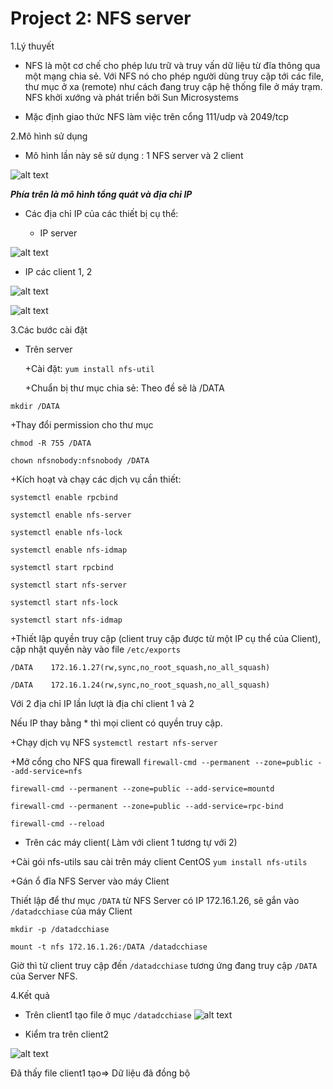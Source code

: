# Project 2: NFS server
1.Lý thuyết 


+ NFS là một cơ chế cho phép lưu trữ và truy vấn dữ liệu từ đĩa thông qua một mạng chia sẻ. Với NFS nó cho phép người dùng truy cập tới các file, thư mục ở xa (remote) như cách đang truy cập hệ thống file ở máy trạm. NFS khởi xướng và phát triển bởi Sun Microsystems

+ Mặc định giao thức NFS làm việc trên cổng 111/udp và 2049/tcp

2.Mô hình sử dụng

+ Mô hình lần này sẽ sử dụng : 1 NFS server và 2 client

![alt text](https://s3-ap-southeast-1.amazonaws.com/kipalog.com/ywv5kah82p_image.png)

***Phía trên là mô hình tổng quát và địa chỉ IP***          
+ Các địa chỉ IP của các thiết bị cụ thể:

  + IP server


 ![alt text](https://s3-ap-southeast-1.amazonaws.com/kipalog.com/voa1v381p7_image.png)

  + IP các client 1, 2

![alt text](https://s3-ap-southeast-1.amazonaws.com/kipalog.com/369ber391l_image.png)

![alt text](https://s3-ap-southeast-1.amazonaws.com/kipalog.com/yv8n5rs41h_image.png)

3.Các bước cài đặt

- Trên server

  +Cài đặt:
`yum install nfs-util`
  
  +Chuẩn bị thư mục chia sẻ: Theo đề sẽ là /DATA
  
`mkdir /DATA`
  
  +Thay đổi permission cho thư mục

`chmod -R 755 /DATA`

`chown nfsnobody:nfsnobody /DATA`
  
  +Kích hoạt và chạy các dịch vụ cần thiết:

`systemctl enable rpcbind`

`systemctl enable nfs-server`
 
`systemctl enable nfs-lock`
 
`systemctl enable nfs-idmap`

`systemctl start rpcbind`

`systemctl start nfs-server`
 
`systemctl start nfs-lock`
 
`systemctl start nfs-idmap`


+Thiết lập quyền truy cập (client truy cập được từ một IP cụ thể của Client), cập nhật quyền này vào file  `/etc/exports`

`/DATA    172.16.1.27(rw,sync,no_root_squash,no_all_squash)`

`/DATA    172.16.1.24(rw,sync,no_root_squash,no_all_squash)`

Với 2 địa chỉ IP lần lượt là địa chỉ client 1 và 2

Nếu IP thay bằng * thì mọi client có quyền truy cập.

+Chạy dịch vụ NFS
`systemctl restart nfs-server`

+Mở cổng cho NFS qua firewall
`firewall-cmd --permanent --zone=public --add-service=nfs` 

`firewall-cmd --permanent --zone=public --add-service=mountd` 

`firewall-cmd --permanent --zone=public --add-service=rpc-bind`

`firewall-cmd --reload`

- Trên các máy client( Làm với client 1 tương tự với 2)

+Cài gói nfs-utils sau cài trên máy client CentOS
`yum install nfs-utils`

+Gán ổ đĩa NFS Server vào máy Client

Thiết lập để thư mục `/DATA` từ NFS Server có IP 172.16.1.26, sẽ gắn vào `/datadcchiase` của máy Client

`mkdir -p /datadcchiase`

`mount -t nfs 172.16.1.26:/DATA /datadcchiase`

Giờ thì từ client truy cập đến `/datadcchiase` tương ứng đang truy cập `/DATA `của Server NFS.

4.Kết quả 
- Trên client1 tạo file ở mục `/datadcchiase`
![alt text](https://s3-ap-southeast-1.amazonaws.com/kipalog.com/6qwsgwezft_test1.PNG)

- Kiểm tra trên client2 

![alt text](https://s3-ap-southeast-1.amazonaws.com/kipalog.com/axcjn5pv9c_test2.PNG)

Đã thấy file client1 tạo=> Dữ liệu đã đồng bộ
